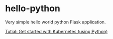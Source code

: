 # hello-python
Very simple hello world python Flask application.

[Tutial: Get started with Kubernetes (using Python)](https://kubernetes.io/blog/2019/07/23/get-started-with-kubernetes-using-python/)
